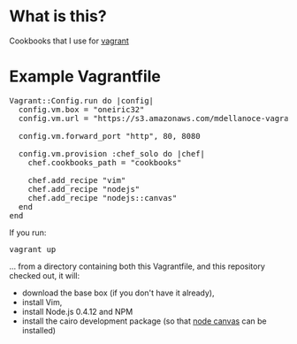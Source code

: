 # What is this?

Cookbooks that I use for [vagrant](http://vagrantup.com)

# Example Vagrantfile

<pre>
Vagrant::Config.run do |config|
  config.vm.box = "oneiric32"
  config.vm.url = "https://s3.amazonaws.com/mdellanoce-vagrant-boxes/oneiric32.box"

  config.vm.forward_port "http", 80, 8080

  config.vm.provision :chef_solo do |chef|
    chef.cookbooks_path = "cookbooks"
    
    chef.add_recipe "vim"
    chef.add_recipe "nodejs"
    chef.add_recipe "nodejs::canvas"
  end
end
</pre>

If you run:

<pre>
vagrant up
</pre>

... from a directory containing both this Vagrantfile, and this repository
checked out, it will:

* download the base box (if you don't have it already),
* install Vim,
* install Node.js 0.4.12 and NPM
* install the cairo development package (so that [node canvas](https://github.com/LearnBoost/node-canvas) can be installed)